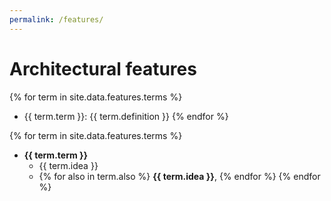 ```yaml
---
permalink: /features/
---
```

# Architectural features

<!--
<ul>
{% for term in site.data.features.terms %}
  <li>
      {{ term.term }}
  </li>
  <li>
      {{ term.definition }}
  </li>
{% endfor %}
</ul>
-->

{% for term in site.data.features.terms %}
  * {{ term.term }}: {{ term.definition }}
{% endfor %}

{% for term in site.data.features.terms %}
  * **{{ term.term }}**
    * {{ term.idea }}
    * {% for also in term.also %} __{{ term.idea }}__, {% endfor %}
{% endfor %}

  
